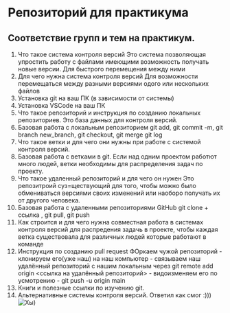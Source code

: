 # Репозиторий для практикума
## Соответствие групп и тем на практикум.

1. Что такое система контроля версий
Это система позволяющая упростить работу с файлами имеющими возможность получать новые версии. Для быстрого перемещения между ними
2. Для чего нужна система контроля версий
Для возможности перемещаться между разными версиями одого или нескольких файлов
3. Установка git на ваш ПК (в зависимости от системы)
4. Установка VSCode на ваш ПК
5. Что такое репозиторий и инструкция по созданию локальных репозиториев.
Это база данных для контроля версий.
6. Базовая работа с локальным репозиторием
git add, git commit -m, git branch new_branch, git checkout, git merge git log
7. Что такое ветки и для чего они нужны при работе с системой контроля версий.
8. Базовая работа с ветками в git.
Если над одним проектом работют много людей, ветки необходимы для распределения задач по проекту.
9. Что такое удаленный репозиторий и для чего он нужен
Это репозитроий суз=ществующий для того, чтобы можно было обмениваться версиями своих изменений или наоборо получать их от другого человека.
10. Базовая работа с удаленными репозиториями GitHub 
git clone + ссылка , git pull, git push 
11. Как строится и для чего нужна совместная работа в системах контроля версий
для распредения задачь в проекте, чтобы каждая ветка существовала для различных людей которые работают в команде
12. Инструкция по созданию pull request
ФОркаем чужой репозиторий - клонируем его(уже наш) на наш компьютер - связываем наш удалённый репозиторий с нашим локальным через git remote add origin <ссылка на удалённый репозиторий> - видоизменяем его по усмотрению - git push -u origin main 
13. Книги и полезные ссылки по изучению git.
14. Альтернативные системы контроля версий.
Ответил как смог :)))
![Хы)](sopranos-tony.gif)